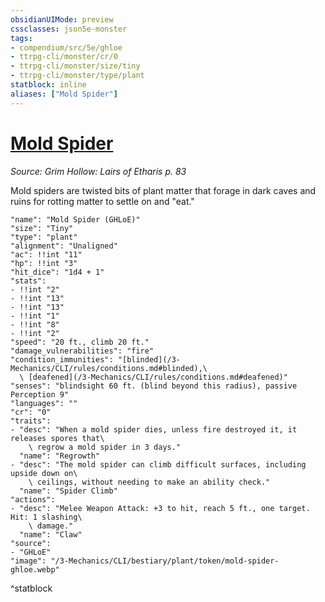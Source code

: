 ```yaml
---
obsidianUIMode: preview
cssclasses: json5e-monster
tags:
- compendium/src/5e/ghloe
- ttrpg-cli/monster/cr/0
- ttrpg-cli/monster/size/tiny
- ttrpg-cli/monster/type/plant
statblock: inline
aliases: ["Mold Spider"]
---
```

# [Mold Spider](3-Mechanics\CLI\bestiary\plant/mold-spider-ghloe.md)
*Source: Grim Hollow: Lairs of Etharis p. 83*  

Mold spiders are twisted bits of plant matter that forage in dark caves and ruins for rotting matter to settle on and "eat."

```statblock
"name": "Mold Spider (GHLoE)"
"size": "Tiny"
"type": "plant"
"alignment": "Unaligned"
"ac": !!int "11"
"hp": !!int "3"
"hit_dice": "1d4 + 1"
"stats":
- !!int "2"
- !!int "13"
- !!int "13"
- !!int "1"
- !!int "8"
- !!int "2"
"speed": "20 ft., climb 20 ft."
"damage_vulnerabilities": "fire"
"condition_immunities": "[blinded](/3-Mechanics/CLI/rules/conditions.md#blinded),\
  \ [deafened](/3-Mechanics/CLI/rules/conditions.md#deafened)"
"senses": "blindsight 60 ft. (blind beyond this radius), passive Perception 9"
"languages": ""
"cr": "0"
"traits":
- "desc": "When a mold spider dies, unless fire destroyed it, it releases spores that\
    \ regrow a mold spider in 3 days."
  "name": "Regrowth"
- "desc": "The mold spider can climb difficult surfaces, including upside down on\
    \ ceilings, without needing to make an ability check."
  "name": "Spider Climb"
"actions":
- "desc": "Melee Weapon Attack: +3 to hit, reach 5 ft., one target. Hit: 1 slashing\
    \ damage."
  "name": "Claw"
"source":
- "GHLoE"
"image": "/3-Mechanics/CLI/bestiary/plant/token/mold-spider-ghloe.webp"
```
^statblock